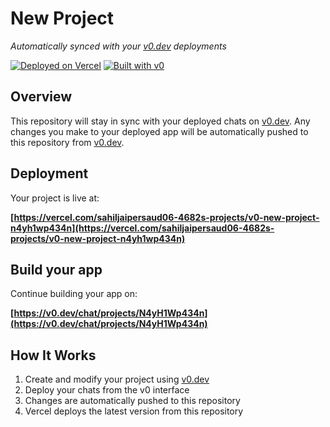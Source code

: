 # New Project

*Automatically synced with your [v0.dev](https://v0.dev) deployments*

[![Deployed on Vercel](https://img.shields.io/badge/Deployed%20on-Vercel-black?style=for-the-badge&logo=vercel)](https://vercel.com/sahiljaipersaud06-4682s-projects/v0-new-project-n4yh1wp434n)
[![Built with v0](https://img.shields.io/badge/Built%20with-v0.dev-black?style=for-the-badge)](https://v0.dev/chat/projects/N4yH1Wp434n)

## Overview

This repository will stay in sync with your deployed chats on [v0.dev](https://v0.dev).
Any changes you make to your deployed app will be automatically pushed to this repository from [v0.dev](https://v0.dev).

## Deployment

Your project is live at:

**[https://vercel.com/sahiljaipersaud06-4682s-projects/v0-new-project-n4yh1wp434n](https://vercel.com/sahiljaipersaud06-4682s-projects/v0-new-project-n4yh1wp434n)**

## Build your app

Continue building your app on:

**[https://v0.dev/chat/projects/N4yH1Wp434n](https://v0.dev/chat/projects/N4yH1Wp434n)**

## How It Works

1. Create and modify your project using [v0.dev](https://v0.dev)
2. Deploy your chats from the v0 interface
3. Changes are automatically pushed to this repository
4. Vercel deploys the latest version from this repository
